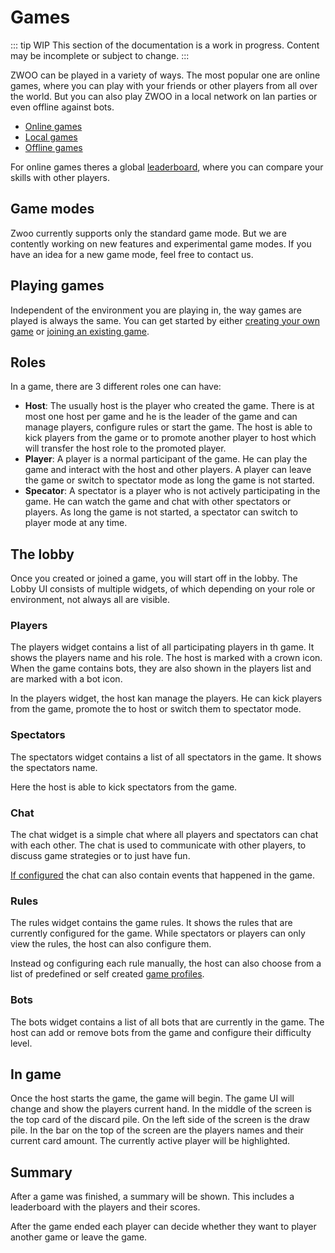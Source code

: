 # Games

::: tip WIP
This section of the documentation is a work in progress. Content may be incomplete or subject to change.
:::

ZWOO can be played in a variety of ways. The most popular one are online games, where you can play with your friends or other players from all over the world. But you can also play ZWOO in a local network on lan parties or even offline against bots.

- [Online games](./online-games)
- [Local games](./local-games)
- [Offline games](./offline-games)

For online games theres a global [leaderboard](./leaderboard), where you can compare your skills with other players. 

## Game modes

Zwoo currently supports only the standard game mode. But we are contently working on new features and experimental game modes. If you have an idea for a new game mode, feel free to contact us.

## Playing games

Independent of the environment you are playing in, the way games are played is always the same. You can get started by either [creating your own game](#todo) or [joining an existing game](#todo).

## Roles

In a game, there are 3 different roles one can have:

- **Host**: The usually host is the player who created the game. There is at most one host per game and he is the leader of the game and can manage players, configure rules or start the game. The host is able to kick players from the game or to promote another player to host which will transfer the host role to the promoted player.
- **Player**: A player is a normal participant of the game. He can play the game and interact with the host and other players. A player can leave the game or switch to spectator mode as long the game is not started.
- **Specator**: A spectator is a player who is not actively participating in the game. He can watch the game and chat with other spectators or players. As long the game is not started, a spectator can switch to player mode at any time.

## The lobby

Once you created or joined a game, you will start off in the lobby. The Lobby UI consists of multiple widgets, of which depending on your role or environment, not always all are visible.

### Players

The players widget contains a list of all participating players in th game. It shows the players name and his role. The host is marked with a crown icon. When the game contains bots, they are also shown in the players list and are marked with a bot icon.

In the players widget, the host kan manage the players. He can kick players from the game, promote the to host or switch them to spectator mode.

### Spectators

The spectators widget contains a list of all spectators in the game. It shows the spectators name. 

Here the host is able to kick spectators from the game.

### Chat

The chat widget is a simple chat where all players and spectators can chat with each other. The chat is used to communicate with other players, to discuss game strategies or to just have fun.

[If configured](#todo) the chat can also contain events that happened in the game.

### Rules

The rules widget contains the game rules. It shows the rules that are currently configured for the game. While spectators or players can only view the rules, the host can also configure them.

Instead og configuring each rule manually, the host can also choose from a list of predefined or self created [game profiles](./game-profiles).

### Bots

The bots widget contains a list of all bots that are currently in the game.  The host can add or remove bots from the game and configure their difficulty level.

## In game

Once the host starts the game, the game will begin. The game UI will change and show the players current hand. In the middle of the screen is the top card of the discard pile. On the left side of the screen is the draw pile. In the bar on the top of the screen are the players names and their current card amount. The currently active player will be highlighted.

## Summary

After a game was finished, a summary will be shown. This includes a leaderboard with the players and their scores.

After the game ended each player can decide whether they want to player another game or leave the game.